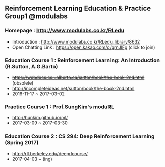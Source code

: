## Reinforcement Learning Education & Practice Group1 @modulabs

### Homepage : http://www.modulabs.co.kr/RLedu

 - Introduction : http://www.modulabs.co.kr/RLedu_library/8632  
 - Open Chatting Link : https://open.kakao.com/o/grnJlFp  (click to join)


### Education Course 1 : Reinforcement Learning: An Introduction (R.Sutton, A.G.Barto)
  - ~~https://webdocs.cs.ualberta.ca/sutton/book/the-book-2nd.html~~ (obsolete)
  - http://incompleteideas.net/sutton/book/the-book-2nd.html
  - 2016-11-17 ~ 2017-03-02
  
### Practice Course 1 : Prof.SungKim's moduRL
  - http://hunkim.github.io/ml/
  - 2017-03-09 ~ 2017-03-30

### Education Course 2 : CS 294: Deep Reinforcement Learning (Spring 2017)
  - http://rll.berkeley.edu/deeprlcourse/
  - 2017-04-03 ~ (ing)
  
 